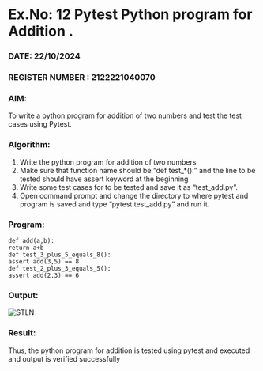 # Ex.No: 12 Pytest Python program for Addition .

### DATE: 22/10/2024                                                                          
### REGISTER NUMBER :  2122221040070
### AIM: 
To write a python program for addition of two numbers and test the test cases using Pytest.

### Algorithm:
1. Write the python program for addition of two numbers
2. Make sure that function name should be “def test_*():” and the line to be tested
should have assert keyword at the beginning
3. Write some test cases for to be tested and save it as “test_add.py”.
4. Open command prompt and change the directory to where pytest and program
is saved and type “pytest test_add.py” and run it.

### Program:
```
def add(a,b):
return a+b
def test_3_plus_5_equals_8():
assert add(3,5) == 8
def test_2_plus_3_equals_5():
assert add(2,3) == 6
```

### Output:
![STLN](https://github.com/user-attachments/assets/c459758c-e8a3-4f6a-87a9-2e9bcc983b88)

### Result:
Thus, the python program for addition is tested using pytest and executed and output is verified successfully
